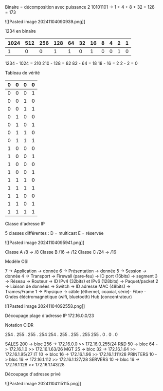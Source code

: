 
Binaire = décomposition avec puissance 2
10101101 -> 1 + 4 + 8 + 32 + 128 = 173

![[Pasted image 20241104090939.png]]


1234 en binaire

| 1024 | 512 | 256 | 128 | 64  | 32  | 16  | 8   | 4   | 2   | 1   |
| ---- | --- | --- | --- | --- | --- | --- | --- | --- | --- | --- |
| 1    | 0   | 0   | 1   | 1   | 0   | 1   | 0   | 0   | 1   | 0   |
1234 - 1024 = 210 
210 - 128 = 82 
82 - 64 = 18
18 - 16 = 2
2 - 2 = 0

Tableau de vérité

| 0   | 0   | 0   | 0   |
| --- | --- | --- | --- |
| 0   | 0   | 0   | 1   |
| 0   | 0   | 1   | 0   |
| 0   | 0   | 1   | 1   |
| 0   | 1   | 0   | 0   |
| 0   | 1   | 0   | 1   |
| 0   | 1   | 1   | 0   |
| 0   | 1   | 1   | 1   |
| 1   | 0   | 0   | 0   |
| 1   | 0   | 0   | 1   |
| 1   | 0   | 0   | 0   |
| 1   | 0   | 0   | 1   |
| 1   | 1   | 1   | 0   |
| 1   | 1   | 1   | 1   |
| 1   | 1   | 0   | 0   |
| 1   | 1   | 0   | 1   |
| 1   | 1   | 1   | 1   |

Classe d'adresse IP

5 classes différentes :
				D = multicast
				E = réservée

![[Pasted image 20241104095941.png]]

Classe A /8 -> /8
Classe B /16 -> /12
Classe C /24 -> /16

Modèle OSI

7 -> Application -> donnée
6 -> Présentation -> donnée
5 -> Session -> donnée
4 -> Transport -> Firewall (pare-feu) -> ID port (16bits) -> segment
3 -> Réseau -> Routeur -> ID IPv4 (32bits) et IPv6 (128bits) -> Paquet/packet
2 -> Liaison de données -> Switch -> ID adresse MAC (48bits) -> Trames/Frame
1 -> Physique ->  câble (éthernet, coaxial, série)-  Fibre - Ondes éléctromagnétique (wifi, bluetooth) Hub (concentrateur)

![[Pasted image 20241104092558.png]]

Découpage plage d'adresse IP 172.16.0.0/23

Notation CIDR


254 . 255 . 255 . 254
254 . 255 . 255 . 255
255 . 0 . 0 . 0 

SALES 200 -> bloc 256 ->  172.16.0.0 >> 172.16.0.255/24
R&D 50 -> bloc 64 -> 172.16.1.0 >> 172.16.1.63/26
MGT 25 -> bloc 32 -> 172.16.1.64 >> 172.16.1.95/27
IT 10 -> bloc 16 -> 172.16.1.96 >> 172.16.1.111/28
PRINTERS 10 -> bloc 16 -> 172.16.1.112 >> 172.16.1.127/28
SERVERS 10 -> bloc 16 -> 172.16.1.128 >> 172.16.1.143/28


Découpage d'adresse privé

![[Pasted image 20241104115115.png]]
